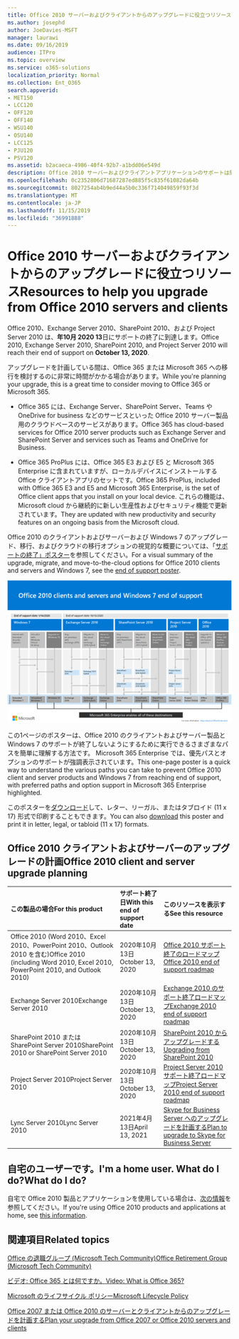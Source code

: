 ```yaml
---
title: Office 2010 サーバーおよびクライアントからのアップグレードに役立つリソース
ms.author: josephd
author: JoeDavies-MSFT
manager: laurawi
ms.date: 09/16/2019
audience: ITPro
ms.topic: overview
ms.service: o365-solutions
localization_priority: Normal
ms.collection: Ent_O365
search.appverid:
- MET150
- LCC120
- OFF120
- OFF140
- WSU140
- OSU140
- LCC125
- PJU120
- PSV120
ms.assetid: b2acaeca-4986-40f4-92b7-a1bdd06e549d
description: Office 2010 サーバーおよびクライアントアプリケーションのサポートは間もなく終了し、カスタムサポート契約は利用できません。 今すぐアップグレードの計画を開始するには、この記事をご利用ください。
ms.openlocfilehash: 0c2352806d71687287ed885f5c835f61082da64b
ms.sourcegitcommit: 8027254ab4b9ed44a5b0c336f714049859f93f3d
ms.translationtype: MT
ms.contentlocale: ja-JP
ms.lasthandoff: 11/15/2019
ms.locfileid: "36991888"
---
```

# <a name="resources-to-help-you-upgrade-from-office-2010-servers-and-clients"></a><span data-ttu-id="6f938-104">Office 2010 サーバーおよびクライアントからのアップグレードに役立つリソース</span><span class="sxs-lookup"><span data-stu-id="6f938-104">Resources to help you upgrade from Office 2010 servers and clients</span></span>

<span data-ttu-id="6f938-105">Office 2010、Exchange Server 2010、SharePoint 2010、および Project Server 2010 は、**年10月 2020 13**日にサポートの終了に到達します。</span><span class="sxs-lookup"><span data-stu-id="6f938-105">Office 2010, Exchange Server 2010, SharePoint 2010, and Project Server 2010 will reach their end of support on **October 13, 2020**.</span></span> 

<span data-ttu-id="6f938-106">アップグレードを計画している間は、Office 365 または Microsoft 365 への移行を検討するのに非常に時間がかかる場合があります。</span><span class="sxs-lookup"><span data-stu-id="6f938-106">While you're planning your upgrade, this is a great time to consider moving to Office 365 or Microsoft 365.</span></span> 

- <span data-ttu-id="6f938-107">Office 365 には、Exchange Server、SharePoint Server、Teams や OneDrive for business などのサービスといった Office 2010 サーバー製品用のクラウドベースのサービスがあります。</span><span class="sxs-lookup"><span data-stu-id="6f938-107">Office 365 has cloud-based services for Office 2010 server products such as Exchange Server and SharePoint Server and services such as Teams and OneDrive for Business.</span></span> 

- <span data-ttu-id="6f938-108">Office 365 ProPlus には、Office 365 E3 および E5 と Microsoft 365 Enterprise に含まれていますが、ローカルデバイスにインストールする Office クライアントアプリのセットです。</span><span class="sxs-lookup"><span data-stu-id="6f938-108">Office 365 ProPlus, included with Office 365 E3 and E5 and Microsoft 365 Enterprise, is the set of Office client apps that you install on your local device.</span></span> <span data-ttu-id="6f938-109">これらの機能は、Microsoft cloud から継続的に新しい生産性およびセキュリティ機能で更新されています。</span><span class="sxs-lookup"><span data-stu-id="6f938-109">They are updated with new productivity and security features on an ongoing basis from the Microsoft cloud.</span></span>

<span data-ttu-id="6f938-110">Office 2010 のクライアントおよびサーバーおよび Windows 7 のアップグレード、移行、およびクラウドの移行オプションの視覚的な概要については、「[サポートの終了」ポスター](./media/upgrade-from-office-2010-servers-and-products/Office2010Windows7EndOfSupport.pdf)を参照してください。</span><span class="sxs-lookup"><span data-stu-id="6f938-110">For a visual summary of the upgrade, migrate, and move-to-the-cloud options for Office 2010 clients and servers and Windows 7, see the [end of support poster](./media/upgrade-from-office-2010-servers-and-products/Office2010Windows7EndOfSupport.pdf).</span></span>

![](./media/upgrade-from-office-2010-servers-and-products/office2010-windows7-end-of-support.png)

<span data-ttu-id="6f938-111">この1ページのポスターは、Office 2010 のクライアントおよびサーバー製品と Windows 7 のサポートが終了しないようにするために実行できるさまざまなパスを簡単に理解する方法です。 Microsoft 365 Enterprise では、優先パスとオプションのサポートが強調表示されています。</span><span class="sxs-lookup"><span data-stu-id="6f938-111">This one-page poster is a quick way to understand the various paths you can take to prevent Office 2010 client and server products and Windows 7 from reaching end of support, with preferred paths and option support in Microsoft 365 Enterprise highlighted.</span></span>

<span data-ttu-id="6f938-112">このポスターを[ダウンロード](https://github.com/MicrosoftDocs/microsoft-365-docs/raw/public/microsoft-365/enterprise/media/migration-microsoft-365-enterprise-workload/Office2010Windows7EndOfSupport.pdf)して、レター、リーガル、またはタブロイド (11 x 17) 形式で印刷することもできます。</span><span class="sxs-lookup"><span data-stu-id="6f938-112">You can also [download](https://github.com/MicrosoftDocs/microsoft-365-docs/raw/public/microsoft-365/enterprise/media/migration-microsoft-365-enterprise-workload/Office2010Windows7EndOfSupport.pdf) this poster and print it in letter, legal, or tabloid (11 x 17) formats.</span></span>
      
## <a name="office-2010-client-and-server-upgrade-planning"></a><span data-ttu-id="6f938-113">Office 2010 クライアントおよびサーバーのアップグレードの計画</span><span class="sxs-lookup"><span data-stu-id="6f938-113">Office 2010 client and server upgrade planning</span></span>
  
|<span data-ttu-id="6f938-114">**この製品の場合**</span><span class="sxs-lookup"><span data-stu-id="6f938-114">**For this product**</span></span>|<span data-ttu-id="6f938-115">**サポート終了日**</span><span class="sxs-lookup"><span data-stu-id="6f938-115">**With this end of support date**</span></span>|<span data-ttu-id="6f938-116">**このリソースを表示する**</span><span class="sxs-lookup"><span data-stu-id="6f938-116">**See this resource**</span></span>|
|:-----|:-----|:-----|
|<span data-ttu-id="6f938-117">Office 2010 (Word 2010、Excel 2010、PowerPoint 2010、Outlook 2010 を含む)</span><span class="sxs-lookup"><span data-stu-id="6f938-117">Office 2010 (including Word 2010, Excel 2010, PowerPoint 2010, and Outlook 2010)</span></span>  <br/> | <span data-ttu-id="6f938-118">2020年10月13日</span><span class="sxs-lookup"><span data-stu-id="6f938-118">October 13, 2020</span></span> |[<span data-ttu-id="6f938-119">Office 2010 サポート終了のロードマップ</span><span class="sxs-lookup"><span data-stu-id="6f938-119">Office 2010 end of support roadmap</span></span>](https://docs.microsoft.com/DeployOffice/office-2010-end-support-roadmap) <br/> |
|<span data-ttu-id="6f938-120">Exchange Server 2010</span><span class="sxs-lookup"><span data-stu-id="6f938-120">Exchange Server 2010</span></span>  <br/> | <span data-ttu-id="6f938-121">2020年10月13日</span><span class="sxs-lookup"><span data-stu-id="6f938-121">October 13, 2020</span></span>  |[<span data-ttu-id="6f938-122">Exchange 2010 のサポート終了ロードマップ</span><span class="sxs-lookup"><span data-stu-id="6f938-122">Exchange 2010 end of support roadmap</span></span>](exchange-2010-end-of-support.md) <br/> |
|<span data-ttu-id="6f938-123">SharePoint 2010 または SharePoint Server 2010</span><span class="sxs-lookup"><span data-stu-id="6f938-123">SharePoint 2010 or SharePoint Server 2010</span></span>  <br/> | <span data-ttu-id="6f938-124">2020年10月13日</span><span class="sxs-lookup"><span data-stu-id="6f938-124">October 13, 2020</span></span> |[<span data-ttu-id="6f938-125">SharePoint 2010 からアップグレードする</span><span class="sxs-lookup"><span data-stu-id="6f938-125">Upgrading from SharePoint 2010</span></span>](upgrade-from-sharepoint-2010.md) <br/> |
|<span data-ttu-id="6f938-126">Project Server 2010</span><span class="sxs-lookup"><span data-stu-id="6f938-126">Project Server 2010</span></span> <br/> | <span data-ttu-id="6f938-127">2020年10月13日</span><span class="sxs-lookup"><span data-stu-id="6f938-127">October 13, 2020</span></span> | [<span data-ttu-id="6f938-128">Project Server 2010 サポート終了ロードマップ</span><span class="sxs-lookup"><span data-stu-id="6f938-128">Project Server 2010 end of support roadmap</span></span>](project-server-2010-end-of-support.md) <br/> |
|<span data-ttu-id="6f938-129">Lync Server 2010</span><span class="sxs-lookup"><span data-stu-id="6f938-129">Lync Server 2010</span></span> <br/> | <span data-ttu-id="6f938-130">2021年4月13日</span><span class="sxs-lookup"><span data-stu-id="6f938-130">April 13, 2021</span></span> | [<span data-ttu-id="6f938-131">Skype for Business Server へのアップグレードを計画する</span><span class="sxs-lookup"><span data-stu-id="6f938-131">Plan to upgrade to Skype for Business Server</span></span>](https://docs.microsoft.com/skypeforbusiness/plan-your-deployment/upgrade) <br/> |
    
## <a name="im-a-home-user-what-do-i-do"></a><span data-ttu-id="6f938-132">自宅のユーザーです。</span><span class="sxs-lookup"><span data-stu-id="6f938-132">I'm a home user.</span></span> <span data-ttu-id="6f938-133">What do I do?</span><span class="sxs-lookup"><span data-stu-id="6f938-133">What do I do?</span></span>

<span data-ttu-id="6f938-134">自宅で Office 2010 製品とアプリケーションを使用している場合は、[次の情報](plan-upgrade-previous-versions-office.md#im-a-home-user-what-do-i-do)を参照してください。</span><span class="sxs-lookup"><span data-stu-id="6f938-134">If you're using Office 2010 products and applications at home, see [this information](plan-upgrade-previous-versions-office.md#im-a-home-user-what-do-i-do).</span></span>

## <a name="related-topics"></a><span data-ttu-id="6f938-135">関連項目</span><span class="sxs-lookup"><span data-stu-id="6f938-135">Related topics</span></span>

[<span data-ttu-id="6f938-136">Office の退職グループ (Microsoft Tech Community)</span><span class="sxs-lookup"><span data-stu-id="6f938-136">Office Retirement Group (Microsoft Tech Community)</span></span>](https://go.microsoft.com/fwlink/?linkid=842065)
  
[<span data-ttu-id="6f938-137">ビデオ: Office 365 とは何ですか。</span><span class="sxs-lookup"><span data-stu-id="6f938-137">Video: What is Office 365?</span></span>](https://support.office.com/article/847caf12-2589-452c-8aca-1c009797678b.aspx)
  
[<span data-ttu-id="6f938-138">Microsoft のライフサイクル ポリシー</span><span class="sxs-lookup"><span data-stu-id="6f938-138">Microsoft Lifecycle Policy</span></span>](https://go.microsoft.com/fwlink/?linkid=865200)

[<span data-ttu-id="6f938-139">Office 2007 または Office 2010 のサーバーとクライアントからのアップグレードを計画する</span><span class="sxs-lookup"><span data-stu-id="6f938-139">Plan your upgrade from Office 2007 or Office 2010 servers and clients</span></span>](plan-upgrade-previous-versions-office.md)

